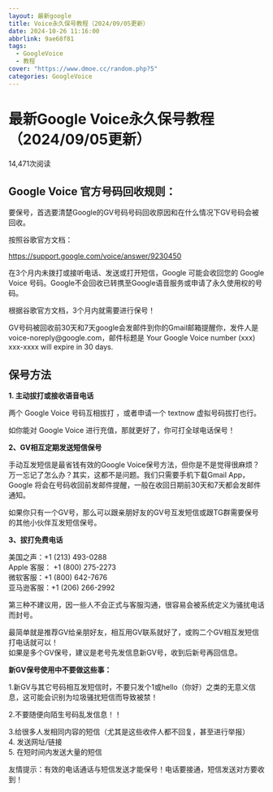 ```yaml
---
layout: 最新google
title: Voice永久保号教程（2024/09/05更新）
date: 2024-10-26 11:16:00
abbrlink: 9ae68f81
tags:
  - GoogleVoice
  - 教程
cover: "https://www.dmoe.cc/random.php?5"
categories: GoogleVoice
---
```

<div class="p-block"> <div><h1 id="post-title" class="mb-0 puock-text t-xxl">最新Google Voice永久保号教程（2024/09/05更新）</h1></div> <div class="options p-flex-sbc mt20"> <div> <div class="option puock-bg ta3 t-sm mr-1"><i class="fa-regular fa-eye mr-1"></i> <span id="post-views">14,471</span><span>次阅读</span> </div> </div> <div> <div class="option puock-bg ta3 t-sm mr-1 d-none d-lg-inline-block post-main-size"> <i class="fa fa-up-right-and-down-left-from-center"></i></div> </div> </div> <div class="mt20 entry-content-box"> <div class="entry-content content-main puock-text "> <h2 id="pk-menu-0">Google Voice 官方号码回收规则：</h2><p>要保号，首选要清楚Google的GV号码号码回收原因和在什么情况下GV号码会被回收。</p><p>按照谷歌官方文档：</p><p><a href="https://support.google.com/voice/answer/9230450" target="_blank" rel="noopener">https://support.google.com/voice/answer/9230450</a></p><p>在3个月内未拨打或接听电话、发送或打开短信，Google 可能会收回您的 Google Voice 号码。Google不会回收已转携至Google语音服务或申请了永久使用权的号码。</p><p>根据谷歌官方文档，3个月内就需要进行保号！</p><p>GV号码被回收前30天和7天google会发邮件到你的Gmail邮箱提醒你，发件人是voice-noreply@google.com，邮件标题是 Your Google Voice number (xxx) xxx-xxxx will expire in 30 days.</p><h2 id="pk-menu-1">保号方法</h2><p><strong>1. 主动拔打或接收语音电话</strong></p><p>两个 Google Voice 号码互相拔打 ，或者申请一个 textnow 虚拟号码拔打也行。</p><p>如你能对 Google Voice 进行充值，那就更好了，你可打全球电话保号！</p><p><strong>2、GV相互定期发送短信保号</strong></p><p>手动互发短信是最省钱有效的Google Voice保号方法，但你是不是觉得很麻烦？万一忘记了怎么办？其实，这都不是问题。我们只需要手机下载Gmail App，Google 将会在号码收回前发邮件提醒，一般在收回日期前30天和7天都会发邮件通知。</p><p>如果你只有一个GV号，那么可以跟亲朋好友的GV号互发短信或跟TG群需要保号的其他小伙伴互发短信保号。</p><p><strong>3、拔打免费电话</strong></p><p>美国之声：+1 (213) 493-0288<br>Apple 客服： +1 (800) 275-2273<br>微软客服：+1 (800) 642-7676<br>亚马逊客服：+1 (206) 266-2992</p><p>第三种不建议用，因一些人不会正式与客服沟通，很容易会被系统定义为骚扰电话而封号。</p><p>最简单就是推荐GV给亲朋好友，相互用GV联系就好了，或购二个GV相互发短信打电话就可以！<br>如果是多个GV保号，建议是老号先发信息新GV号，收到后新号再回信息。</p><p><strong>新GV保号使用中不要做这些事：</strong></p><p>1.新GV与其它号码相互发短信时，不要只发个1或hello（你好）之类的无意义信息，这可能会识别为垃圾骚扰短信而导致被禁！</p><p>2.不要随便向陌生号码乱发信息！！</p><p>3.给很多人发相同内容的短信（尤其是这些收件人都不回复，甚至进行举报）<br>4. 发送网址/链接<br>5. 在短时间内发送大量的短信</p><p>友情提示：有效的电话通话与短信发送才能保号！电话要接通，短信发送对方要收到！</p>  </div></div> </div>